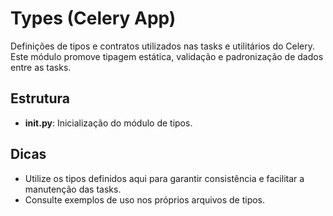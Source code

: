 # Types (Celery App)

Definições de tipos e contratos utilizados nas tasks e utilitários do Celery. Este módulo promove tipagem estática, validação e padronização de dados entre as tasks.

## Estrutura

- **__init__.py**: Inicialização do módulo de tipos.

## Dicas
- Utilize os tipos definidos aqui para garantir consistência e facilitar a manutenção das tasks.
- Consulte exemplos de uso nos próprios arquivos de tipos.
